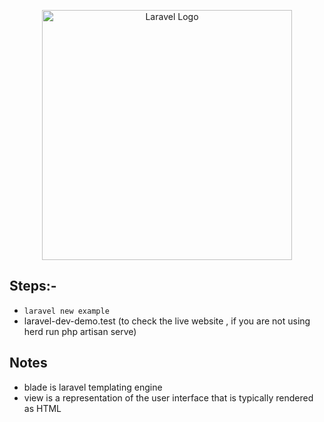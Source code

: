 <p align="center"><a href="https://laravel.com" target="_blank"><img src="https://raw.githubusercontent.com/laravel/art/master/logo-lockup/5%20SVG/2%20CMYK/1%20Full%20Color/laravel-logolockup-cmyk-red.svg" width="400" alt="Laravel Logo"></a></p>

## Steps:-

-   `laravel new example`
-   laravel-dev-demo.test (to check the live website , if you are not using herd run php artisan serve)

## Notes

-   blade is laravel templating engine
-   view is a representation of the user interface that is typically rendered as HTML
